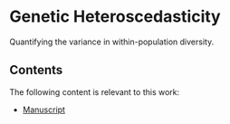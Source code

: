 # Genetic Heteroscedasticity



Quantifying the variance in within-population diversity.


## Contents

The following content is relevant to this work:
- [Manuscript](https://dyerlab.github.io/Genetic-Heteroscedasticity/heteroscedasticity.html)

